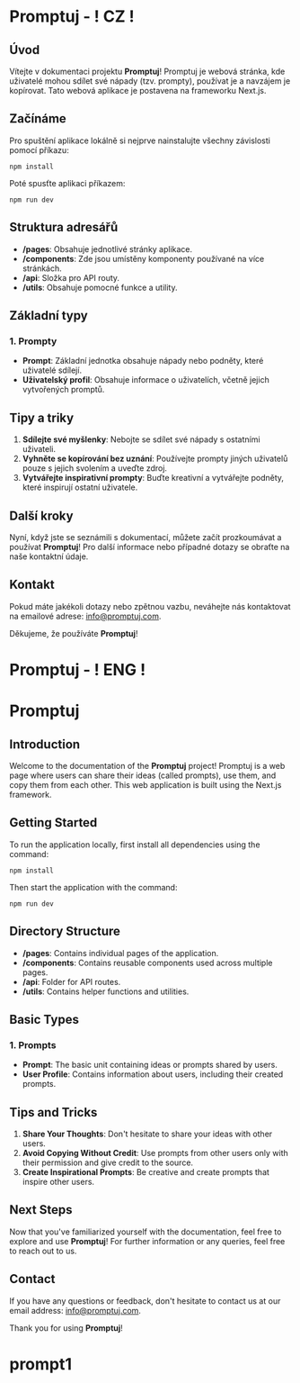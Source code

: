 # Promptuj - ! CZ !

## Úvod

Vítejte v dokumentaci projektu **Promptuj**! Promptuj je webová stránka, kde uživatelé mohou sdílet své nápady (tzv. prompty), používat je a navzájem je kopírovat. Tato webová aplikace je postavena na frameworku Next.js.

## Začínáme

Pro spuštění aplikace lokálně si nejprve nainstalujte všechny závislosti pomocí příkazu:

```
npm install
```

Poté spusťte aplikaci příkazem:

```
npm run dev
```

## Struktura adresářů

- **/pages**: Obsahuje jednotlivé stránky aplikace.
- **/components**: Zde jsou umístěny komponenty používané na více stránkách.
- **/api**: Složka pro API routy.
- **/utils**: Obsahuje pomocné funkce a utility.

## Základní typy

### 1. Prompty

- **Prompt**: Základní jednotka obsahuje nápady nebo podněty, které uživatelé sdílejí.
- **Uživatelský profil**: Obsahuje informace o uživatelích, včetně jejich vytvořených promptů.

## Tipy a triky

1. **Sdílejte své myšlenky**: Nebojte se sdílet své nápady s ostatními uživateli.
2. **Vyhněte se kopírování bez uznání**: Používejte prompty jiných uživatelů pouze s jejich svolením a uveďte zdroj.
3. **Vytvářejte inspirativní prompty**: Buďte kreativní a vytvářejte podněty, které inspirují ostatní uživatele.

## Další kroky

Nyní, když jste se seznámili s dokumentací, můžete začít prozkoumávat a používat **Promptuj**! Pro další informace nebo případné dotazy se obraťte na naše kontaktní údaje.

## Kontakt

Pokud máte jakékoli dotazy nebo zpětnou vazbu, neváhejte nás kontaktovat na emailové adrese: [info@promptuj.com](mailto:info@promptuj.com).

Děkujeme, že používáte **Promptuj**!



# Promptuj - ! ENG !

# Promptuj

## Introduction

Welcome to the documentation of the **Promptuj** project! Promptuj is a web page where users can share their ideas (called prompts), use them, and copy them from each other. This web application is built using the Next.js framework.

## Getting Started

To run the application locally, first install all dependencies using the command:

```
npm install
```

Then start the application with the command:

```
npm run dev
```

## Directory Structure

- **/pages**: Contains individual pages of the application.
- **/components**: Contains reusable components used across multiple pages.
- **/api**: Folder for API routes.
- **/utils**: Contains helper functions and utilities.

## Basic Types

### 1. Prompts

- **Prompt**: The basic unit containing ideas or prompts shared by users.
- **User Profile**: Contains information about users, including their created prompts.

## Tips and Tricks

1. **Share Your Thoughts**: Don't hesitate to share your ideas with other users.
2. **Avoid Copying Without Credit**: Use prompts from other users only with their permission and give credit to the source.
3. **Create Inspirational Prompts**: Be creative and create prompts that inspire other users.

## Next Steps

Now that you've familiarized yourself with the documentation, feel free to explore and use **Promptuj**! For further information or any queries, feel free to reach out to us.

## Contact

If you have any questions or feedback, don't hesitate to contact us at our email address: [info@promptuj.com](mailto:info@promptuj.com).

Thank you for using **Promptuj**!
# prompt1
